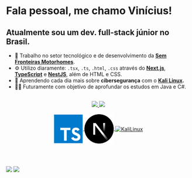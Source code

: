 # Fala pessoal, me chamo Vinícius!
## Atualmente sou um dev. full-stack júnior no Brasil.

- 🏢 Trabalho no setor tecnológico e de desenvolvimento da **[Sem Fronteiras Motorhomes](https://www.sfmh.com.br)**.
- ⚙️ Utilizo diaramente: `.tsx`, `.ts`, `.html`, `.css` através do **[Next.js](https://nextjs.org)**, **[TypeScript](https://www.typescriptlang.org)** e **[NestJS](https://nestjs.com)**, além de HTML e CSS.
- 🌱 Aprendendo cada dia mais sobre **cibersegurança** com o **[Kali Linux](https://www.kali.org).**
- 👨‍💻 Futuramente com objetivo de aprofundar os estudos em Java e C#.

<br>

<div align="center">
  <a href="https://github.com/viniciusjn">
  <img height="180em" src="https://github-readme-stats.vercel.app/api?username=viniciusjn&theme=midnight-purple&show_icons=true"/>
  <img height="180em" src="https://github-readme-stats.vercel.app/api/top-langs/?username=viniciusjn&layout=compact&theme=midnight-purple"/>
</div>
    
<div style="adding: 0 auto" align="center"><br>
  <img align="center" alt="TypeScript" height="80" width="80" href="#" src="https://raw.githubusercontent.com/devicons/devicon/1119b9f84c0290e0f0b38982099a2bd027a48bf1/icons/typescript/typescript-original.svg">
  <img align="center" alt="Next.js" height="80" width="80" href="#" src="https://raw.githubusercontent.com/devicons/devicon/ca28c779441053191ff11710fe24a9e6c23690d6/icons/nextjs/nextjs-original.svg">
  <img align="center" alt="KaliLinux" height="80" width="80" href="#" src="https://static-00.iconduck.com/assets.00/distributor-logo-kali-linux-icon-2048x2005-dki611fk.png">
</div>

<br><br>

<div> 
  <a href="https://www.linkedin.com/in/vinícius-pereira-024137249" target="_blank"><img src="https://img.shields.io/badge/Linkedin-black?style=for-the-badge&logo=linkedin" target="_blank"></a> 
  <a href="https://www.instagram.com/vinicius_pereirasjn/" target="_blank"><img src="https://img.shields.io/badge/Instagram-black?style=for-the-badge&logo=instagram" target="_blank"></a>
</div>


